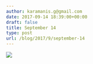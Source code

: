```yaml
---
author: karamanis.g@gmail.com
date: 2017-09-14 18:39:00+00:00
draft: false
title: September 14
type: post
url: /blog/2017/9/september-14
---
```




  
   ![](/images/2017-09-14-20179september-14/IMG_2264.jpg)

  


